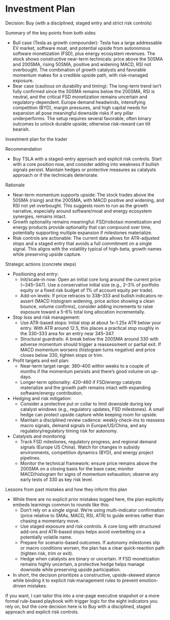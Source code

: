 # Investment Plan

Decision: Buy (with a disciplined, staged entry and strict risk controls)

Summary of the key points from both sides
- Bull case (Tesla as growth compounder): Tesla has a large addressable EV market, software moat, and potential upside from autonomous software monetization (FSD), plus energy ecosystem revenues. The stock shows constructive near-term technicals: price above the 50SMA and 200SMA, rising 50SMA, positive and widening MACD, RSI not overbought. The combination of growth catalysts and favorable momentum makes for a credible upside path, with risk-managed exposure.
- Bear case (cautious on durability and timing): The long-term trend isn’t fully confirmed since the 50SMA remains below the 200SMA, RSI is neutral, and the critical FSD monetization remains uncertain and regulatory-dependent. Europe demand headwinds, intensifying competition (BYD), margin pressures, and high capital needs for expansion all pose meaningful downside risks if any pillar underperforms. The setup requires several favorable, often binary outcomes to unlock durable upside; otherwise risk-reward can tilt bearish.

Investment plan for the trader

Recommendation
- Buy TSLA with a staged-entry approach and explicit risk controls. Start with a core position now, and consider adding into weakness if bullish signals persist. Maintain hedges or protective measures as catalysts approach or if the technicals deteriorate.

Rationale
- Near-term momentum supports upside: The stock trades above the 50SMA (rising) and the 200SMA, with MACD positive and widening, and RSI not yet overbought. This suggests room to run as the growth narrative, especially around software/moat and energy ecosystem synergies, remains intact.
- Growth optionality remains meaningful: FSD/robotaxi monetization and energy products provide optionality that can compound over time, potentially supporting multiple expansion if milestones materialize.
- Risk controls are actionable: The current data allows for ATR-adjusted stops and a staged entry that avoids a full commitment on a single signal. This aligns with the volatility typical of high-beta, growth names while preserving upside capture.

Strategic actions (concrete steps)
- Positioning and entry:
  - Init/scale-in now: Open an initial core long around the current price (~345–347). Use a conservative initial size (e.g., 2–3% of portfolio equity or a fixed risk budget of 1% of account equity per trade).
  - Add-on levels: If price retraces to 338–333 and bullish indicators re-assert (MACD histogram widening, price action showing a clean bounce, volume confirms), consider adding increments to raise exposure toward a 5–6% total long allocation incrementally.
- Stop loss and risk management:
  - Use ATR-based stops: Initial stop at about 1x–1.25x ATR below your entry. With ATR around 12.5, this places a practical stop roughly in the 330–333 area for an entry near 345–347.
  - Structural guardrails: A break below the 200SMA around 330 with adverse momentum should trigger a reassessment or partial exit. If MACD momentum worsens (histogram turns negative) and price closes below 330, tighten stops or trim.
- Profit targets and exit plan:
  - Near-term target range: 380–400 within weeks to a couple of months if the momentum persists and there’s good volume on up-days.
  - Longer-term optionality: 420–460 if FSD/energy catalysts materialize and the growth path remains intact with expanding software/energy contribution.
- Hedging and risk mitigation:
  - Consider a protective put or collar to limit downside during key catalyst windows (e.g., regulatory updates, FSD milestones). A small hedge can protect upside capture while keeping room for upside.
  - Maintain a disciplined review cadence: weekly check-ins to reassess macro signals, demand signals in Europe/US/China, and any regulatory/regulatory timing risk for autonomy.
- Catalysts and monitoring:
  - Track FSD milestones, regulatory progress, and regional demand signals (Europe US China). Watch for changes in subsidy environments, competition dynamics (BYD), and energy project pipelines.
  - Monitor the technical framework: ensure price remains above the 200SMA on a closing basis for the base case; monitor MACD/histogram for signs of momentum exhaustion; observe any early tests of 330 as key risk level.

Lessons from past mistakes and how they inform this plan
- While there are no explicit prior mistakes logged here, the plan explicitly embeds learnings common to rounds like this:
  - Don’t rely on a single signal. We’re using multi-indicator confirmation (price relative to SMAs, MACD, RSI, ATR) to guide entries rather than chasing a momentary move.
  - Use staged exposure and risk controls. A core long with structured add-ons and ATR-based stops helps avoid overbetting on a potentially volatile name.
  - Prepare for scenario-based outcomes. If autonomy milestones slip or macro conditions worsen, the plan has a clear quick-reaction path (tighten risk, trim or exit).
  - Hedge when catalysts are binary or uncertain. If FSD monetization remains highly uncertain, a protective hedge helps manage downside while preserving upside participation.
- In short, the decision prioritizes a constructive, upside-skewed stance while binding it to explicit risk-management rules to prevent emotion-driven mistakes.

If you want, I can tailor this into a one-page executive snapshot or a more formal rule-based playbook with trigger logic for the eight indicators you rely on, but the core decision here is to Buy with a disciplined, staged approach and explicit risk controls.
